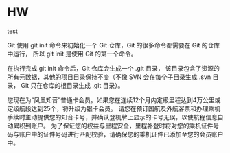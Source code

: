 # HW
test

Git 使用 git init 命令来初始化一个 Git 仓库，Git 的很多命令都需要在 Git 的仓库中运行，
所以 git init 是使用 Git 的第一个命令。

在执行完成 git init 命令后，Git 仓库会生成一个 .git 目录，
该目录包含了资源的所有元数据，其他的项目目录保持不变（不像 SVN 会在每个子目录生成 .svn 目录，
Git 只在仓库的根目录生成 .git 目录）。



您现在为“凤凰知音”普通卡会员。如果您在连续12个月内定级里程达到4万公里或定级航段达到25个，将升级为银卡会员。
请您在预订国航及外航客票和办理乘机手续时主动提供您的知音卡号，并确认登机牌上显示的卡号无误，以使航程信息自动累积到账户。
为了保证您的权益与里程安全，里程补登时将对您的乘机证件号码与账户中的证件号码进行匹配校验，请确保您的乘机证件已添加至您的会员账户中。


